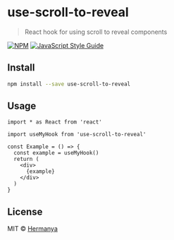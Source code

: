 # use-scroll-to-reveal

> React hook for using scroll to reveal components

[![NPM](https://img.shields.io/npm/v/use-scroll-to-reveal.svg)](https://www.npmjs.com/package/use-scroll-to-reveal) [![JavaScript Style Guide](https://img.shields.io/badge/code_style-standard-brightgreen.svg)](https://standardjs.com)

## Install

```bash
npm install --save use-scroll-to-reveal
```

## Usage

```tsx
import * as React from 'react'

import useMyHook from 'use-scroll-to-reveal'

const Example = () => {
  const example = useMyHook()
  return (
    <div>
      {example}
    </div>
  )
}
```

## License

MIT © [Hermanya](https://github.com/Hermanya)
